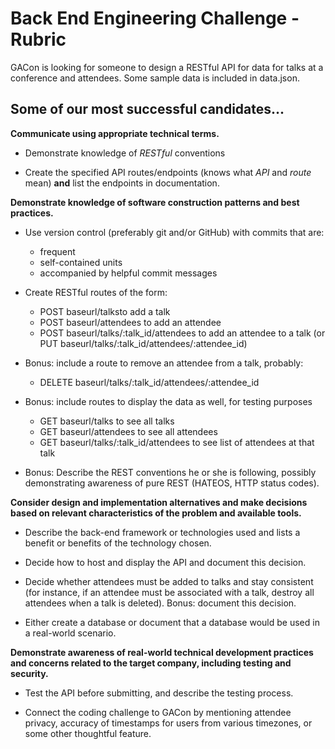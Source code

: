 # Back End Engineering Challenge - Rubric

GACon is looking for someone to design a RESTful API for data for talks at a conference and attendees. Some sample data is included in data.json.


## Some of our most successful candidates...


**Communicate using appropriate technical terms.**   

  - Demonstrate knowledge of *RESTful* conventions

  - Create the specified API routes/endpoints (knows what *API* and *route* mean) **and** list the endpoints in documentation.





**Demonstrate knowledge of software construction patterns and best practices.**

  - Use version control (preferably git and/or GitHub) with commits that are:  
    - frequent   
    - self-contained units  
    - accompanied by helpful commit messages  

  - Create RESTful routes of the form:

  	- POST baseurl/talksto add a talk  
  	- POST baseurl/attendees to add an attendee  
  	- POST baseurl/talks/:talk_id/attendees to add an attendee to a talk (or PUT baseurl/talks/:talk_id/attendees/:attendee_id)  

  - Bonus: include a route to remove an attendee from a talk, probably:

  	- DELETE baseurl/talks/:talk_id/attendees/:attendee_id  

  - Bonus: include routes to display the data as well, for testing purposes

  	- GET baseurl/talks to see all talks  
  	- GET baseurl/attendees to see all attendees  
  	- GET baseurl/talks/:talk_id/attendees to see list of attendees at that talk  

  - Bonus: Describe the REST conventions he or she is following, possibly demonstrating awareness of pure REST (HATEOS, HTTP status codes).

**Consider design and implementation alternatives and make decisions based on relevant characteristics of the problem and available tools.**

  - Describe the back-end framework or technologies used and lists a benefit or benefits of the technology chosen. 
  
  - Decide how to host and display the API  and document this decision.

  - Decide whether attendees must be added to talks and stay consistent (for instance, if an attendee must be associated with a talk, destroy all attendees when a talk is deleted). Bonus: document this decision.
  
  - Either create a database or document that a database would be used in a real-world scenario.

**Demonstrate awareness of real-world technical development practices and concerns related to the target company, including testing and security.**

  - Test the API before submitting, and describe the testing process.

  - Connect the coding challenge to GACon by mentioning attendee privacy, accuracy of timestamps for users from various timezones, or some other thoughtful feature.
  

